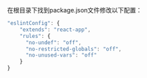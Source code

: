 在根目录下找到package.json文件修改以下配置：
```js
"eslintConfig": {
    "extends": "react-app",
    "rules": {
      "no-undef": "off",
      "no-restricted-globals": "off",
      "no-unused-vars": "off"
    }
}
```